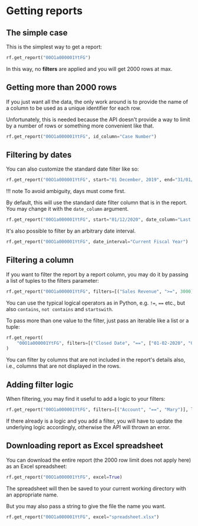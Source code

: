 # Getting reports

## The simple case

This is the simplest way to get a report:

```python
rf.get_report("00O1a000001YtFG")
```

In this way, no **filters** are applied and you will get 2000 rows at max.

## Getting more than 2000 rows

If you just want all the data, the only work around is to provide the name of a
column to be used as a unique identifier for each row.

Unfortunately, this is needed because the API doesn't provide a way to limit by
a number of rows or something more convenient like that.

```python
rf.get_report("00O1a000001YtFG", id_column="Case Number")
```

## Filtering by dates

You can also customize the standard date filter like so:

```python
rf.get_report("00O1a000001YtFG", start="01 December, 2019", end="31/01/2020")
```

!!! note
    To avoid ambiguity, days must come first.

By default, this will use the standard date filter column that is in the
report. You may change it with the `date_column` argument.

```python
rf.get_report("00O1a000001YtFG", start="01/12/2020", date_column="Last Modification Date")
```

It's also possible to filter by an arbitrary date interval.

```python
rf.get_report("00O1a000001YtFG", date_interval="Current Fiscal Year")
```

## Filtering a column

If you want to filter the report by a report column, you may do it by passing a
list of tuples to the filters parameter:

```python
rf.get_report("00O1a000001YtFG", filters=[("Sales Revenue", ">=", 3000)])
```

You can use the typical logical operators as in Python, e.g.
`!=`, `==` etc., but also `contains`, `not contains` and `startswith`.

To pass more than one value to the filter, just pass an iterable like a list or a tuple:

```python
rf.get_report(
    "00O1a000001YtFG", filters=[("Closed Date", "==", ["01-02-2020", "02-02-2020"])]
)
```

You can filter by columns that are not included in the report's details also,
i.e., columns that are not displayed in the rows.

## Adding filter logic

When filtering, you may find it useful to add a logic to your filters:

```python
rf.get_report("00O1a000001YtFG", filters=[("Account", "==", "Mary")], logic="1 AND 2")
```

If there already is a logic and you add a filter, you will have to update the
underlying logic accordingly, otherwise the API will thrown an error.

## Downloading report as Excel spreadsheet

You can download the entire report (the 2000 row limit does not apply here) as
an Excel spreadsheet:

```python
rf.get_report("00O1a000001YtFG", excel=True)
```

The spreadsheet will then be saved to your current working directory with an
appropriate name.

But you may also pass a string to give the file the name you want.

```python
rf.get_report("00O1a000001YtFG", excel="spreadsheet.xlsx")
```
